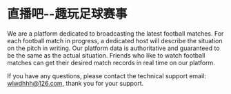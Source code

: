 # 直播吧--趣玩足球赛事

We are a platform dedicated to broadcasting the latest football matches. For each football match in progress, a dedicated host will describe the situation on the pitch in writing. Our platform data is authoritative and guaranteed to be the same as the actual situation. Friends who like to watch football matches can get their desired match records in real time on our platform.

If you have any questions, please contact the technical support email: wlwdhhh@126.com, thank you for your support.

